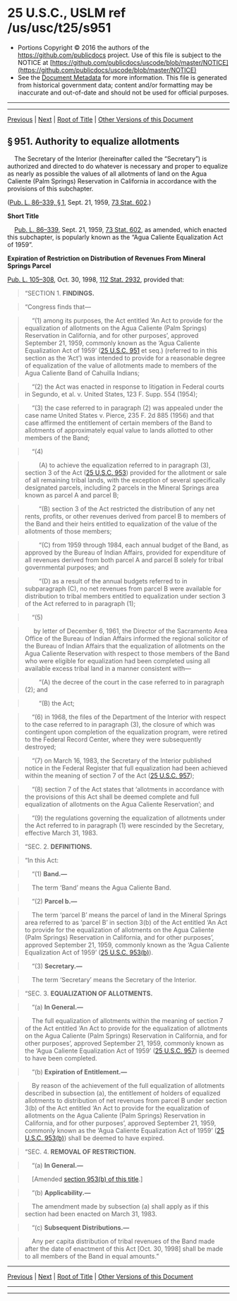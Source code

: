 ---
---

# 25 U.S.C., USLM ref /us/usc/t25/s951

* Portions Copyright © 2016 the authors of the https://github.com/publicdocs project.
  Use of this file is subject to the NOTICE at [https://github.com/publicdocs/uscode/blob/master/NOTICE](https://github.com/publicdocs/uscode/blob/master/NOTICE)
* See the [Document Metadata](././../../../../..//README.md) for more information.
  This file is generated from historical government data; content and/or formatting may be inaccurate and out-of-date and should not be used for official purposes.

----------
----------

[Previous](./../../../../..//us/usc/t25/ch14/schXLIV/m__us_usc_t25_ch14_schXLIV.md) | [Next](./../../../../..//us/usc/t25/ch14/schXLIV/m__us_usc_t25_s952.md) | [Root of Title](./../../../../../) | [Other Versions of this Document](https://publicdocs.github.io/go/links?ns=uslm&ref=%2Fus%2Fusc%2Ft25%2Fs951)

## § 951. Authority to equalize allotments

    The Secretary of the Interior (hereinafter called the “Secretary”) is authorized and directed to do whatever is necessary and proper to equalize as nearly as possible the values of all allotments of land on the Agua Caliente (Palm Springs) Reservation in California in accordance with the provisions of this subchapter.

([Pub. L. 86–339, § 1][/us/pl/86/339/s1], Sept. 21, 1959, [73 Stat. 602][/us/stat/73/602].)

 __Short Title__ 

    [Pub. L. 86–339][/us/pl/86/339], Sept. 21, 1959, [73 Stat. 602][/us/stat/73/602], as amended, which enacted this subchapter, is popularly known as the “Agua Caliente Equalization Act of 1959”.

 __Expiration of Restriction on Distribution of Revenues From Mineral Springs Parcel__ 

[Pub. L. 105–308][/us/pl/105/308], Oct. 30, 1998, [112 Stat. 2932][/us/stat/112/2932], provided that:

> “SECTION 1. __FINDINGS.__ 

> “Congress finds that—

>     “(1) among its purposes, the Act entitled ‘An Act to provide for the equalization of allotments on the Agua Caliente (Palm Springs) Reservation in California, and for other purposes’, approved September 21, 1959, commonly known as the ‘Agua Caliente Equalization Act of 1959’ ([25 U.S.C. 951][/us/usc/t25/s951] et seq.) (referred to in this section as the ‘Act’) was intended to provide for a reasonable degree of equalization of the value of allotments made to members of the Agua Caliente Band of Cahuilla Indians;

>     “(2) the Act was enacted in response to litigation in Federal courts in Segundo, et al. v. United States, 123 F. Supp. 554 (1954);

>     “(3) the case referred to in paragraph (2) was appealed under the case name United States v. Pierce, 235 F. 2d 885 (1956) and that case affirmed the entitlement of certain members of the Band to allotments of approximately equal value to lands allotted to other members of the Band;

>     “(4)

>         (A) to achieve the equalization referred to in paragraph (3), section 3 of the Act ([25 U.S.C. 953][/us/usc/t25/s953]) provided for the allotment or sale of all remaining tribal lands, with the exception of several specifically designated parcels, including 2 parcels in the Mineral Springs area known as parcel A and parcel B;

>         “(B) section 3 of the Act restricted the distribution of any net rents, profits, or other revenues derived from parcel B to members of the Band and their heirs entitled to equalization of the value of the allotments of those members;

>         “(C) from 1959 through 1984, each annual budget of the Band, as approved by the Bureau of Indian Affairs, provided for expenditure of all revenues derived from both parcel A and parcel B solely for tribal governmental purposes; and

>         “(D) as a result of the annual budgets referred to in subparagraph (C), no net revenues from parcel B were available for distribution to tribal members entitled to equalization under section 3 of the Act referred to in paragraph (1);

>     “(5)

>      by letter of December 6, 1961, the Director of the Sacramento Area Office of the Bureau of Indian Affairs informed the regional solicitor of the Bureau of Indian Affairs that the equalization of allotments on the Agua Caliente Reservation with respect to those members of the Band who were eligible for equalization had been completed using all available excess tribal land in a manner consistent with—

>         “(A) the decree of the court in the case referred to in paragraph (2); and

>         “(B) the Act;

>     “(6) in 1968, the files of the Department of the Interior with respect to the case referred to in paragraph (3), the closure of which was contingent upon completion of the equalization program, were retired to the Federal Record Center, where they were subsequently destroyed;

>     “(7) on March 16, 1983, the Secretary of the Interior published notice in the Federal Register that full equalization had been achieved within the meaning of section 7 of the Act ([25 U.S.C. 957][/us/usc/t25/s957]);

>     “(8) section 7 of the Act states that ‘allotments in accordance with the provisions of this Act shall be deemed complete and full equalization of allotments on the Agua Caliente Reservation’; and

>     “(9) the regulations governing the equalization of allotments under the Act referred to in paragraph (1) were rescinded by the Secretary, effective March 31, 1983.

> “SEC. 2. __DEFINITIONS.__ 

> “In this Act:

>     “(1) __Band.—__ 

>     The term ‘Band’ means the Agua Caliente Band.

>     “(2) __Parcel b.—__ 

>     The term ‘parcel B’ means the parcel of land in the Mineral Springs area referred to as ‘parcel B’ in section 3(b) of the Act entitled ‘An Act to provide for the equalization of allotments on the Agua Caliente (Palm Springs) Reservation in California, and for other purposes’, approved September 21, 1959, commonly known as the ‘Agua Caliente Equalization Act of 1959’ ([25 U.S.C. 953(b)][/us/usc/t25/s953/b]).

>     “(3) __Secretary.—__ 

>     The term ‘Secretary’ means the Secretary of the Interior.

> “SEC. 3. __EQUALIZATION OF ALLOTMENTS.__ 

>     “(a) __In General.—__ 

>     The full equalization of allotments within the meaning of section 7 of the Act entitled ‘An Act to provide for the equalization of allotments on the Agua Caliente (Palm Springs) Reservation in California, and for other purposes’, approved September 21, 1959, commonly known as the ‘Agua Caliente Equalization Act of 1959’ ([25 U.S.C. 957][/us/usc/t25/s957]) is deemed to have been completed.

>     “(b) __Expiration of Entitlement.—__ 

>     By reason of the achievement of the full equalization of allotments described in subsection (a), the entitlement of holders of equalized allotments to distribution of net revenues from parcel B under section 3(b) of the Act entitled ‘An Act to provide for the equalization of allotments on the Agua Caliente (Palm Springs) Reservation in California, and for other purposes’, approved September 21, 1959, commonly known as the ‘Agua Caliente Equalization Act of 1959’ ([25 U.S.C. 953(b)][/us/usc/t25/s953/b]) shall be deemed to have expired.

> “SEC. 4. __REMOVAL OF RESTRICTION.__ 

>     “(a) __In General.—__ 

>     \[Amended [section 953(b) of this title][/us/usc/t25/s953/b].\]

>     “(b) __Applicability.—__ 

>     The amendment made by subsection (a) shall apply as if this section had been enacted on March 31, 1983.

>     “(c) __Subsequent Distributions.—__ 

>     Any per capita distribution of tribal revenues of the Band made after the date of enactment of this Act \[Oct. 30, 1998\] shall be made to all members of the Band in equal amounts.”

----------

[Previous](./../../../../..//us/usc/t25/ch14/schXLIV/m__us_usc_t25_ch14_schXLIV.md) | [Next](./../../../../..//us/usc/t25/ch14/schXLIV/m__us_usc_t25_s952.md) | [Root of Title](./../../../../../) | [Other Versions of this Document](https://publicdocs.github.io/go/links?ns=uslm&ref=%2Fus%2Fusc%2Ft25%2Fs951)

----------
----------

[/us/pl/86/339/s1]: https://publicdocs.github.io/go/links?ns=uslm&ref=%2Fus%2Fpl%2F86%2F339%2Fs1
[/us/stat/73/602]: https://publicdocs.github.io/go/links?ns=uslm&ref=%2Fus%2Fstat%2F73%2F602
[/us/pl/86/339]: https://publicdocs.github.io/go/links?ns=uslm&ref=%2Fus%2Fpl%2F86%2F339
[/us/stat/73/602]: https://publicdocs.github.io/go/links?ns=uslm&ref=%2Fus%2Fstat%2F73%2F602
[/us/pl/105/308]: https://publicdocs.github.io/go/links?ns=uslm&ref=%2Fus%2Fpl%2F105%2F308
[/us/stat/112/2932]: https://publicdocs.github.io/go/links?ns=uslm&ref=%2Fus%2Fstat%2F112%2F2932
[/us/usc/t25/s951]: https://publicdocs.github.io/go/links?ns=uslm&ref=%2Fus%2Fusc%2Ft25%2Fs951
[/us/usc/t25/s953]: https://publicdocs.github.io/go/links?ns=uslm&ref=%2Fus%2Fusc%2Ft25%2Fs953
[/us/usc/t25/s957]: https://publicdocs.github.io/go/links?ns=uslm&ref=%2Fus%2Fusc%2Ft25%2Fs957
[/us/usc/t25/s953/b]: https://publicdocs.github.io/go/links?ns=uslm&ref=%2Fus%2Fusc%2Ft25%2Fs953%2Fb
[/us/usc/t25/s957]: https://publicdocs.github.io/go/links?ns=uslm&ref=%2Fus%2Fusc%2Ft25%2Fs957
[/us/usc/t25/s953/b]: https://publicdocs.github.io/go/links?ns=uslm&ref=%2Fus%2Fusc%2Ft25%2Fs953%2Fb
[/us/usc/t25/s953/b]: https://publicdocs.github.io/go/links?ns=uslm&ref=%2Fus%2Fusc%2Ft25%2Fs953%2Fb


